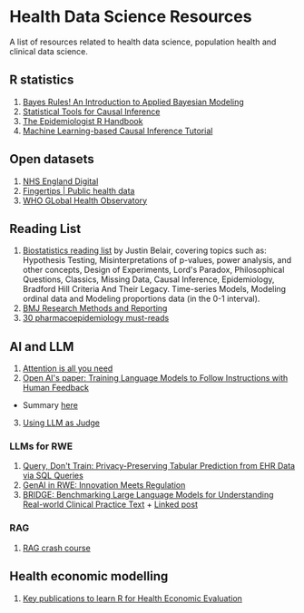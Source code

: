 # Health Data Science Resources
A list of resources related to health data science, population health and clinical data science. 

## R statistics

1. [Bayes Rules! An Introduction to Applied Bayesian Modeling](https://www.bayesrulesbook.com/)
2. [Statistical Tools for Causal Inference](https://chabefer.github.io/STCI/)
3. [The Epidemiologist R Handbook](https://epirhandbook.com/en/)
4. [Machine Learning-based Causal Inference Tutorial](https://bookdown.org/stanfordgsbsilab/ml-ci-tutorial/)

## Open datasets
1. [NHS England Digital](https://digital.nhs.uk/data-and-information/data-collections-and-data-sets/data-sets)
2. [Fingertips | Public health data](https://fingertips.phe.org.uk/)
3. [WHO GLobal Health Observatory](https://www.who.int/data/gho)

## Reading List
1. [Biostatistics reading list](https://github.com/JB-Statistical-Consulting/biostatistics) by Justin Belair, covering topics such as: Hypothesis Testing, Misinterpretations of p-values, power analysis, and other concepts, Design of Experiments, Lord's Paradox, Philosophical Questions, Classics, Missing Data, Causal Inference, Epidemiology, Bradford Hill Criteria And Their Legacy. Time-series Models, Modeling ordinal data and Modeling proportions data (in the 0-1 interval).
2. [BMJ Research Methods and Reporting](https://www.bmj.com/research/research-methods-and-reporting)
3. [30 pharmacoepidemiology must-reads](https://www.linkedin.com/pulse/30-pharmacoepidemiology-must-reads-anton-pottegård/)


## AI and LLM
1. [Attention is all you need](https://arxiv.org/pdf/1706.03762)
2. [Open AI's paper: Training Language Models to Follow Instructions with Human Feedback](https://arxiv.org/pdf/2203.02155)
  - Summary [here](https://github.com/kai-lim/Health-data-science-resources/blob/6631d13b7e0e2c101f14d85ec8d700635d952cd0/AI%20and%20LLM/Training%20Language%20Models%20to%20Follow%20Instructions%20with%20Human%20Feedback.md)
3. [Using LLM as Judge](https://arxiv.org/abs/2306.05685)

### LLMs for RWE
1. [Query, Don't Train: Privacy-Preserving Tabular Prediction from EHR Data via SQL Queries
](https://arxiv.org/abs/2505.21801)
2. [GenAI in RWE: Innovation Meets Regulation](https://www.linkedin.com/feed/update/urn:li:activity:7336709184165453824/?updateEntityUrn=urn%3Ali%3Afs_updateV2%3A%28urn%3Ali%3Aactivity%3A7336709184165453824%2CFEED_DETAIL%2CEMPTY%2CDEFAULT%2Cfalse%29)
3. [BRIDGE: Benchmarking Large Language Models for Understanding Real-world Clinical Practice Text](https://arxiv.org/abs/2504.19467)  + [Linked post](https://www.linkedin.com/feed/update/urn:li:activity:7331891588723335168/?updateEntityUrn=urn%3Ali%3Afs_updateV2%3A%28urn%3Ali%3Aactivity%3A7331891588723335168%2CFEED_DETAIL%2CEMPTY%2CDEFAULT%2Cfalse%29)

### RAG
1. [RAG crash course](https://www.linkedin.com/feed/update/urn:li:activity:7317213531165114368/)

## Health economic modelling
1. [Key publications to learn R for Health Economic Evaluation](https://github.com/kai-lim/Health-data-science-resources/blob/main/health_economics/HEOR_literature.pdf)


